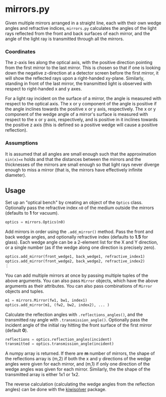 # mirrors.py

Given multiple mirrors arranged in a straight line, each with their own wedge angles and refractive indices, `mirrors.py` calculates the angles of the light rays reflected from the front and back surfaces of each mirror, and the angle of the light ray is transmitted through all the mirrors.

### Coordinates
The z-axis lies along the optical axis, with the positive direction pointing from the first mirror to the last mirror. This is chosen so that if one is looking down the negative z-direction at a detector screen before the first mirror, it will show the reflected rays upon a right-handed xy-plane. Similarly, standing in front of the last mirror, the transmitted light is observed with respect to right-handed x and y axes.

For a light ray incident on the surface of a mirror, the angle is measured with respect to the optical axis. The x or y component of the angle is positive if the angle inclines towards the positive x or y axis, respectively. The x or y component of the wedge angle of a mirror's surface is measured with respect to the x or y axis, respectively, and is positive in it inclines towards the positive z axis (this is defined so a positive wedge will cause a positive reflection).

### Assumptions
It is assumed that all angles are small enough such that the approximation ``sin(x)=x`` holds and that the distances between the mirrors and the thicknesses of the mirrors are small enough so that light rays never diverge enough to miss a mirror (that is, the mirrors have effectively infinite diameter).

## Usage
Set up an "optical bench" by creating an object of the `Optics` class. Optionally pass the refractive index `n0` of the medium outside the mirrors (defaults to **1** for vacuum).
```python
optics = mirrors.Optics(n0)
```

Add mirrors in order using the `.add_mirror()` method. Pass the front and back wedge angles, and optionally refractive index (defaults to **1.5** for glass). Each wedge angle can be a 2-element list for the X and Y direction, or a single number (as if the wedge along one direction is precisely zero).

```python
optics.add_mirror(front_wedge1, back_wedge1, refractive_index1)
optics.add_mirror(front_wedge2, back_wedge2, refractive_index2)
⋮
```

You can add multiple mirrors at once by passing multiple tuples of the above arguments. You can also pass `Mirror` objects, which have the above arguments as their attributes. You can also pass combinations of `Mirror` objects and tuples.

```python
m1 = mirrors.Mirror(fw1, bw1, index1)
optics.add_mirror(m1, (fw2, bw2, index2), ... )
```

Calculate the reflection angles with `.reflections_angles()`, and the transmitted ray angle with `.transmission_angle()`. Optionally pass the incident angle of the initial ray hitting the front surface of the first mirror (default **0**).
```python
reflections = optics.reflection_angles(incident)
transmitted = optics.transmission_angle(incident)
```

A numpy array is returned. If there are **m** number of mirrors, the shape of the reflections array is (m,2) if both the x and y directions of the wedge angles were given for each mirror, and (m,1) if only one direction of the wedge angles was given for each mirror. Similarly, the the shape of the transmitted array is either 1x1 or 1x2.

The reverse calculation (calculating the wedge angles from the reflection angles) can be done with the [kiwisolver](https://kiwisolver.readthedocs.io/en/latest/basis/basic_systems.html) package.

